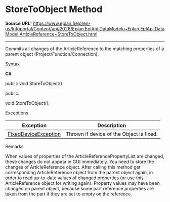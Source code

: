 # StoreToObject Method

**Source URL:** https://www.eplan.help/en-us/Infoportal/Content/api/2026/Eplan.EplApi.DataModelu~Eplan.EplApi.DataModel.ArticleReference~StoreToObject.html

---

Commits all changes of the ArticleReference to the matching properties of a parent object (Project/Function/Connection).

Syntax

**C#**



public void StoreToObject()

public:

void StoreToObject();


Exceptions

| Exception | Description |
| --- | --- |
| [FixedDeviceException](Eplan.EplApi.DataModelu~Eplan.EplApi.DataModel.FixedDeviceException.html) | Thrown if device of the Object is fixed. |

Remarks

When values of properties of the ArticleReferencePropertyList are changed, these changes do not appear in GUI immediately. You need to store the changes of ArticleReference object. After calling this method get corresponding ArticleReference object from the parent object again, in order to read up-to-date values of changed properties (or use this ArticleReference object for writing again). Property values may have been changed on parent object, because some part reference properties are taken from the part if they are set to empty on the reference.
